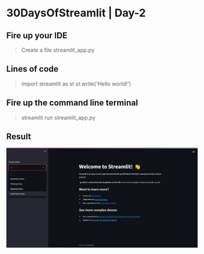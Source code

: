 # 30DaysOfStreamlit | Day-2

## Fire up your IDE

> Create a file streamlit_app.py

## Lines of code
> import streamlit as st
> st.write('Hello world!')

## Fire up the command line terminal
> streamlit run streamlit_app.py

## Result

![day2](https://github.com/dotaadarsh/30DaysOfStreamlit/blob/main/asserts/Day-1.PNG)